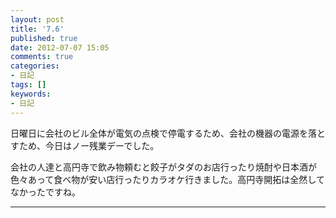 ```yaml
---
layout: post
title: '7.6'
published: true
date: 2012-07-07 15:05
comments: true
categories:
- 日記
tags: []
keywords:
- 日記
---
```

日曜日に会社のビル全体が電気の点検で停電するため、会社の機器の電源を落とすため、今日はノー残業デーでした。

会社の人達と高円寺で飲み物頼むと餃子がタダのお店行ったり焼酎や日本酒が色々あって食べ物が安い店行ったりカラオケ行きました。高円寺開拓は全然してなかったですね。

---


